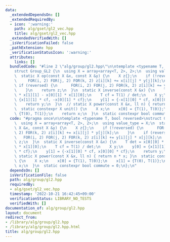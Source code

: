 ```yaml
---
data:
  _extendedDependsOn: []
  _extendedRequiredBy:
  - icon: ':warning:'
    path: alg/gset/gl2_vec.hpp
    title: alg/gset/gl2_vec.hpp
  _extendedVerifiedWith: []
  _isVerificationFailed: false
  _pathExtension: hpp
  _verificationStatusIcon: ':warning:'
  attributes:
    links: []
  bundledCode: "#line 2 \"alg/group/gl2.hpp\"\n\ntemplate <typename T, bool reversed>\n\
    struct Group_GL2 {\n  using X = array<array<T, 2>, 2>;\n  using value_type = X;\n\
    \  static X op(const X &x, const X &y) {\n    X z{};\n    if (!reversed) {\n \
    \     FOR(i, 2) FOR(j, 2) FOR(k, 2) z[i][k] += x[i][j] * y[j][k];\n    }\n   \
    \ if (reversed) {\n      FOR(i, 2) FOR(j, 2) FOR(k, 2) z[i][k] += y[i][j] * x[j][k];\n\
    \    }\n    return z;\n  }\n  static X inverse(const X &x) {\n    T det = x[0][0]\
    \ * x[1][1] - x[0][1] * x[1][0];\n    T cf = T(1) / det;\n    X y;\n    y[0] =\
    \ {x[1][1] * cf, -x[0][1] * cf};\n    y[1] = {-x[1][0] * cf, x[0][0] * cf};\n\
    \    return y;\n  }\n  // static X power(const X &x, ll n) { return n * x; }\n\
    \  static constexpr X unit() {\n    X x;\n    x[0] = {T(1), T(0)};\n    x[1] =\
    \ {T(0), T(1)};\n    return x;\n  }\n  static constexpr bool commute = 0;\n};\n"
  code: "#pragma once\n\ntemplate <typename T, bool reversed>\nstruct Group_GL2 {\n\
    \  using X = array<array<T, 2>, 2>;\n  using value_type = X;\n  static X op(const\
    \ X &x, const X &y) {\n    X z{};\n    if (!reversed) {\n      FOR(i, 2) FOR(j,\
    \ 2) FOR(k, 2) z[i][k] += x[i][j] * y[j][k];\n    }\n    if (reversed) {\n   \
    \   FOR(i, 2) FOR(j, 2) FOR(k, 2) z[i][k] += y[i][j] * x[j][k];\n    }\n    return\
    \ z;\n  }\n  static X inverse(const X &x) {\n    T det = x[0][0] * x[1][1] - x[0][1]\
    \ * x[1][0];\n    T cf = T(1) / det;\n    X y;\n    y[0] = {x[1][1] * cf, -x[0][1]\
    \ * cf};\n    y[1] = {-x[1][0] * cf, x[0][0] * cf};\n    return y;\n  }\n  //\
    \ static X power(const X &x, ll n) { return n * x; }\n  static constexpr X unit()\
    \ {\n    X x;\n    x[0] = {T(1), T(0)};\n    x[1] = {T(0), T(1)};\n    return\
    \ x;\n  }\n  static constexpr bool commute = 0;\n};\n"
  dependsOn: []
  isVerificationFile: false
  path: alg/group/gl2.hpp
  requiredBy:
  - alg/gset/gl2_vec.hpp
  timestamp: '2022-10-21 16:42:45+09:00'
  verificationStatus: LIBRARY_NO_TESTS
  verifiedWith: []
documentation_of: alg/group/gl2.hpp
layout: document
redirect_from:
- /library/alg/group/gl2.hpp
- /library/alg/group/gl2.hpp.html
title: alg/group/gl2.hpp
---
```

